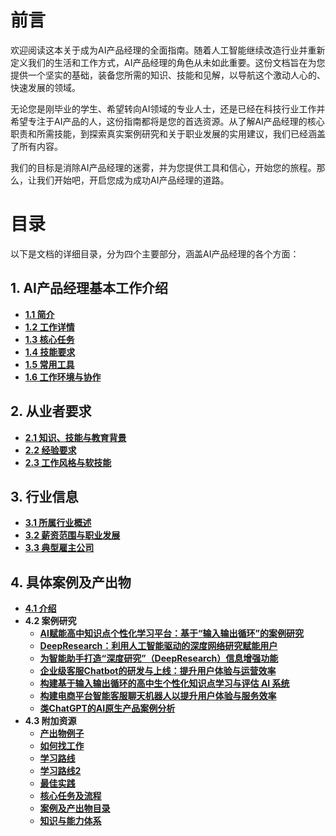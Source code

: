 # 前言

欢迎阅读这本关于成为AI产品经理的全面指南。随着人工智能继续改造行业并重新定义我们的生活和工作方式，AI产品经理的角色从未如此重要。这份文档旨在为您提供一个坚实的基础，装备您所需的知识、技能和见解，以导航这个激动人心的、快速发展的领域。

无论您是刚毕业的学生、希望转向AI领域的专业人士，还是已经在科技行业工作并希望专注于AI产品的人，这份指南都将是您的首选资源。从了解AI产品经理的核心职责和所需技能，到探索真实案例研究和关于职业发展的实用建议，我们已经涵盖了所有内容。

我们的目标是消除AI产品经理的迷雾，并为您提供工具和信心，开始您的旅程。那么，让我们开始吧，开启您成为成功AI产品经理的道路。

# 目录

以下是文档的详细目录，分为四个主要部分，涵盖AI产品经理的各个方面：

## 1. AI产品经理基本工作介绍
- **[1.1 简介](./Basic_Introduction/1.1_Introduction.md)**  
- **[1.2 工作详情](./Basic_Introduction/1.2_Job_Details.md)**  
- **[1.3 核心任务](./Basic_Introduction/1.3_Core_Tasks.md)**  
- **[1.4 技能要求](./Basic_Introduction/1.4_Skill_Requirements.md)**  
- **[1.5 常用工具](./Basic_Introduction/1.5_Common_Tools.md)**  
- **[1.6 工作环境与协作](./Basic_Introduction/1.6_Work_Environment_and_Collaboration.md)**  

## 2. 从业者要求
- **[2.1 知识、技能与教育背景](./Practitioner_Requirements/2.1_Knowledge_Skills_and_Education.md)**  
- **[2.2 经验要求](./Practitioner_Requirements/2.2_Experience_Requirements.md)**  
- **[2.3 工作风格与软技能](./Practitioner_Requirements/2.3_Work_Style_and_Soft_Skills.md)**  

## 3. 行业信息
- **[3.1 所属行业概述](./Industry_Information/3.1_Industry_Overview.md)**  
- **[3.2 薪资范围与职业发展](./Industry_Information/3.2_Salary_Range_and_Career_Development.md)**  
- **[3.3 典型雇主公司](./Industry_Information/3.3_Typical_Employer_Companies.md)**  

## 4. 具体案例及产出物
- **[4.1 介绍](./Case_Studies_and_Outputs/4.1_README.md)**  
- **4.2 案例研究**  
  - **[AI赋能高中知识点个性化学习平台：基于“输入输出循环”的案例研究](./Case_Studies_and_Outputs/AI_Personalized_Learning_Platform_for_High_School_Based_on_Input_Output_Loop.md)**  
  - **[DeepResearch：利用人工智能驱动的深度网络研究赋能用户](./Case_Studies_and_Outputs/DeepResearch_AI_Driven_Network_Research.md)**  
  - **[为智能助手打造“深度研究”（DeepResearch）信息增强功能](./Case_Studies_and_Outputs/DeepResearch_Information_Enhancement_for_Smart_Assistant.md)**  
  - **[企业级客服Chatbot的研发与上线：提升用户体验与运营效率](./Case_Studies_and_Outputs/Enterprise_Customer_Service_Chatbot_Development_and_Launch.md)**  
  - **[构建基于输入输出循环的高中生个性化知识点学习与评估 AI 系统](./Case_Studies_and_Outputs/AI_System_for_High_School_Personalized_Learning_and_Assessment.md)**  
  - **[构建电商平台智能客服聊天机器人以提升用户体验与服务效率](./Case_Studies_and_Outputs/Ecommerce_Platform_Smart_Chatbot.md)**  
  - **[类ChatGPT的AI原生产品案例分析](./Case_Studies_and_Outputs/ChatGPT_Like_AI_Native_Product_Case_Study.md)**  
- **4.3 附加资源**  
  - **[产出物例子](./Case_Studies_and_Outputs/Output_Examples.md)**  
  - **[如何找工作](./Case_Studies_and_Outputs/How_to_Find_a_Job.md)**  
  - **[学习路线](./Case_Studies_and_Outputs/Learning_Path.md)**  
  - **[学习路线2](./Case_Studies_and_Outputs/Learning_Path_2.md)**  
  - **[最佳实践](./Case_Studies_and_Outputs/Best_Practices.md)**  
  - **[核心任务及流程](./Case_Studies_and_Outputs/Core_Tasks_and_Processes.md)**  
  - **[案例及产出物目录](./Case_Studies_and_Outputs/Case_Studies_and_Outputs_Catalog.md)**  
  - **[知识与能力体系](./Case_Studies_and_Outputs/Knowledge_and_Skills_Framework.md)**  
